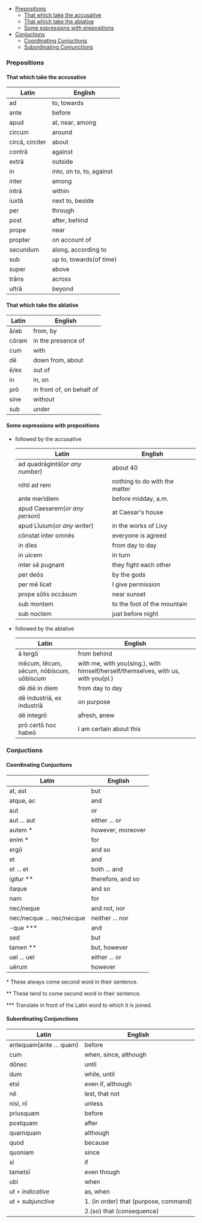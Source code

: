 
  * [Prepositions](#prepositions)
    * [That which take the accusative](#that-which-take-the-accusative)
    * [That which take the ablative](#that-which-take-the-ablative)
    * [Some expressions with prepositions](#some-expressions-with-prepositions)
  * [Conjuctions](#conjuctions)
    * [Coordinating Cunjuctions](#coordinating-cunjuctions)
    * [Subordinating Conjunctions](#subordinating-conjunctions)

### Prepositions

#### That which take the accusative

 | Latin           | English                  |
 |-----------------|--------------------------|
 | ad              | to, towards              |
 | ante            | before                   |
 | apud            | at, near, among          |
 | circum          | around                   |
 | circā, circiter | about                    |
 | contrā          | against                  |
 | extrā           | outside                  |
 | in              | into, on to, to, against |
 | inter           | among                    |
 | intrā           | within                   |
 | iuxtā           | next to, beside          |
 | per             | through                  |
 | post            | after, behind            |
 | prope           | near                     |
 | propter         | on account of            |
 | secundum        | along, according to      |
 | sub             | up to, towards(of time)  |
 | super           | above                    |
 | trāns           | across                   |
 | ultrā           | beyond                   |

#### That which take the ablative

 | Latin | English                   |
 |-------|---------------------------|
 | ā/ab  | from, by                  |
 | cōram | in the presence of        |
 | cum   | with                      |
 | dē    | down from, about          |
 | ē/ex  | out of                    |
 | in    | in, on                    |
 | prō   | in front of, on behalf of |
 | sine  | without                   |
 | sub   | under                     |

#### Some expressions with prepositions

- followed by the accusative

     | Latin                           | English                       |
     |---------------------------------|-------------------------------|
     | ad quadrāgintā(*or any number*) | about 40                      |
     | nihil ad rem                    | nothing to do with the matter |
     | ante merīdiem                   | before midday, a.m.           |
     | apud Caesarem(*or any person*)  | at Caesar's house             |
     | apud Līuium(*or any writer*)    | in the works of Livy          |
     | cōnstat inter omnēs             | everyone is agreed            |
     | in dīes                         | from day to day               |
     | in uicem                        | in turn                       |
     | inter sē pugnant                | they fight each other         |
     | per deōs                        | by the gods                   |
     | per mē licet                    | I give permission             |
     | prope sōlis occāsum             | near sunset                   |
     | sub montem                      | to the foot of the mountain   |
     | sub noctem                      | just before night             |

- followed by the ablative

     | Latin                                   | English                                                                           |
     |-----------------------------------------|-----------------------------------------------------------------------------------|
     | ā tergō                                 | from behind                                                                       |
     | mēcum, tēcum, sēcum, nōbīscum, uōbīscum | with me, with you(sing.), with himself/herself/themselves, with us, with you(pl.) |
     | dē diē in diem                          | from day to day                                                                   |
     | dē industriā, ex industriā              | on purpose                                                                        |
     | dē integrō                              | afresh, anew                                                                      |
     | prō certō hoc habeō                     | I am certain about this                                                           |

### Conjuctions

#### Coordinating Cunjuctions

 | Latin                     | English           |
 |---------------------------|-------------------|
 | at, ast                   | but               |
 | atque, ac                 | and               |
 | aut                       | or                |
 | aut ... aut               | either ... or     |
 | autem \*                  | however, moreover |
 | enim \*                   | for               |
 | ergō                      | and so            |
 | et                        | and               |
 | et ... et                 | both ... and      |
 | igitur \*\*               | therefore, and so |
 | itaque                    | and so            |
 | nam                       | for               |
 | nec/neque                 | and not, nor      |
 | nec/necque ... nec/necque | neither ... nor   |
 | -que \*\*\*               | and               |
 | sed                       | but               |
 | tamen \*\*                | but, however      |
 | uel ... uel               | either ... or     |
 | uērum                     | however           |

\* These always come second word in their sentence.

\*\* These tend to come second word in their sentence.

\*\*\* Translate in front of the Latin word to which it is joined.

#### Subordinating Conjunctions

 | Latin                   | English                               |
 |-------------------------|---------------------------------------|
 | antequam(ante ... quam) | before                                |
 | cum                     | when, since, although                 |
 | dōnec                   | until                                 |
 | dum                     | while, until                          |
 | etsī                    | even if, although                     |
 | nē                      | lest, that not                        |
 | nisi, nī                | unless                                |
 | priusquam               | before                                |
 | postquam                | after                                 |
 | quamquam                | although                              |
 | quod                    | because                               |
 | quoniam                 | since                                 |
 | sī                      | if                                    |
 | tametsī                 | even though                           |
 | ubi                     | when                                  |
 | ut + *indicative*       | as, when                              |
 | ut + *subjunctive*      | 1. (in order) that (purpose, command) |
 |                         | 2.(so) that (consequence)             |
